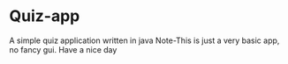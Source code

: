 # Quiz-app
A simple quiz application written in java
Note-This is just a very basic app, no fancy gui.
Have a nice day
